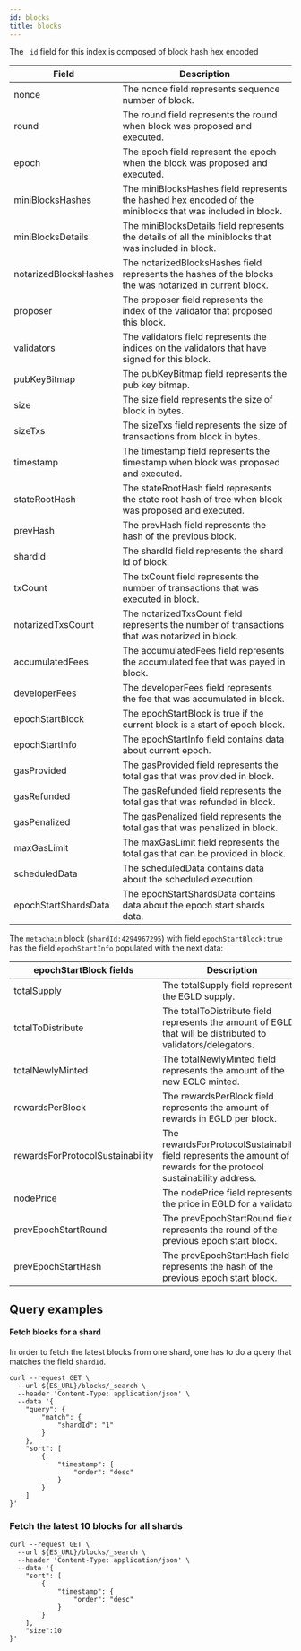 ```yaml
---
id: blocks
title: blocks
---
```


The `_id` field for this index is composed of block hash hex encoded

| Field                 | Description                                                                                                |
|-----------------------|------------------------------------------------------------------------------------------------------------|
| nonce                 | The nonce field represents sequence number of block.                                                       |
| round                 | The round field represents the round when block was proposed and executed.                                 |
| epoch                 | The epoch field represent the epoch when the block was proposed and executed.                              |
| miniBlocksHashes      | The miniBlocksHashes field represents the hashed hex encoded of the miniblocks that was included in block. |
| miniBlocksDetails     | The miniBlocksDetails field represents the details of all the miniblocks that was included in block.       |
| notarizedBlocksHashes | The notarizedBlocksHashes field represents the hashes of the blocks the was notarized in current block.    |
| proposer              | The proposer field represents the index of the validator that proposed this block.                         |
| validators            | The validators field represents the indices on the validators that have signed for this block.             |
| pubKeyBitmap          | The pubKeyBitmap field represents the pub key bitmap.                                                      |
| size                  | The size field represents the size of block in bytes.                                                      |
| sizeTxs               | The sizeTxs field represents the size of transactions from block in bytes.                                 |
| timestamp             | The timestamp field represents the timestamp when block was proposed and executed.                         |
| stateRootHash         | The stateRootHash field represents the state root hash of tree when block was proposed and executed.       |
| prevHash              | The prevHash field represents the hash of the previous block.                                              |
| shardId               | The shardId field represents the shard id of block.                                                        |
| txCount               | The txCount field represents the number of transactions that was executed in block.                        |
| notarizedTxsCount     | The notarizedTxsCount field represents the number of transactions that was notarized in block.             |
| accumulatedFees       | The accumulatedFees field represents the accumulated fee that was payed in block.                          |
| developerFees         | The developerFees field represents the fee that was accumulated in block.                                  |
| epochStartBlock       | The epochStartBlock is true if the current block is a start of epoch block.                                |
| epochStartInfo        | The epochStartInfo field contains data about current epoch.                                                |
| gasProvided           | The gasProvided field represents the total gas that was provided in block.                                 |
| gasRefunded           | The gasRefunded field represents the total gas that was refunded in block.                                 |
| gasPenalized          | The gasPenalized field represents the total gas that was penalized in block.                               |
| maxGasLimit           | The maxGasLimit field represents the total gas that can be provided in block.                              |
| scheduledData         | The scheduledData contains data about the scheduled execution.                                             |
| epochStartShardsData  | The epochStartShardsData contains data about the epoch start shards data.                                  |


The `metachain` block (`shardId:4294967295`) with field `epochStartBlock:true` has the field `epochStartInfo` populated with the next data:

| epochStartBlock fields           | Description                                                                                                          |
|----------------------------------|----------------------------------------------------------------------------------------------------------------------|
| totalSupply                      | The totalSupply field represents the EGLD supply.                                                                    |
| totalToDistribute                | The totalToDistribute field represents the amount of EGLD that will be distributed to validators/delegators.         |
| totalNewlyMinted                 | The totalNewlyMinted field represents the amount of the new EGLG minted.                                             |
| rewardsPerBlock                  | The rewardsPerBlock field represents the amount of rewards in EGLD per block.                                        |
| rewardsForProtocolSustainability | The rewardsForProtocolSustainability field represents the amount of rewards for the protocol sustainability address. |
| nodePrice                        | The nodePrice field represents the price in EGLD for a validator.                                                    |
| prevEpochStartRound              | The prevEpochStartRound field represents the round of the previous epoch start block.                                |
| prevEpochStartHash               | The prevEpochStartHash field represents the hash of the previous epoch start block.                                  |

## Query examples

#### Fetch blocks for a shard 
In order to fetch the latest blocks from one shard, one has to do a query that matches the field `shardId`.
```
curl --request GET \
  --url ${ES_URL}/blocks/_search \
  --header 'Content-Type: application/json' \
  --data '{
    "query": {
        "match": {
            "shardId": "1"
        }
    },
    "sort": [
        {
            "timestamp": {
                "order": "desc"
            }
        }
    ]
}'
```


### Fetch the latest 10 blocks for all shards

```
curl --request GET \
  --url ${ES_URL}/blocks/_search \
  --header 'Content-Type: application/json' \
  --data '{
    "sort": [
        {
            "timestamp": {
                "order": "desc"
            }
        }
    ],
    "size":10
}'
```
